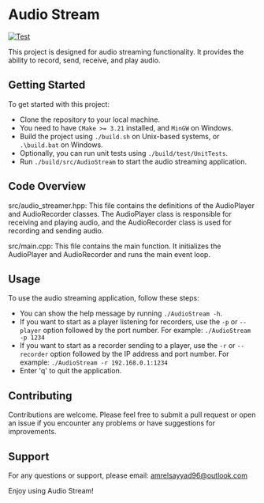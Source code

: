 # Audio Stream

[![Test](https://github.com/AmrElsayyad/audio-stream/actions/workflows/test.yml/badge.svg)](https://github.com/AmrElsayyad/audio-stream/actions/workflows/test.yml)

This project is designed for audio streaming functionality. It provides the ability to record, send, receive, and play audio.

## Getting Started

To get started with this project:

- Clone the repository to your local machine.
- You need to have `CMake >= 3.21` installed, and `MinGW` on Windows.
- Build the project using `./build.sh` on Unix-based systems, or `.\build.bat` on Windows.
- Optionally, you can run unit tests using `./build/test/UnitTests`.
- Run `./build/src/AudioStream` to start the audio streaming application.

## Code Overview

src/audio_streamer.hpp: This file contains the definitions of the AudioPlayer and AudioRecorder classes. The AudioPlayer class is responsible for receiving and playing audio, and the AudioRecorder class is used for recording and sending audio.

src/main.cpp: This file contains the main function. It initializes the AudioPlayer and AudioRecorder and runs the main event loop.

## Usage

To use the audio streaming application, follow these steps:

- You can show the help message by running `./AudioStream -h`.
- If you want to start as a player listening for recorders, use the `-p` or `--player` option followed by the port number.
  For example: `./AudioStream -p 1234`
- If you want to start as a recorder sending to a player, use the `-r` or `--recorder` option followed by the IP address and port number.
  For example: `./AudioStream -r 192.168.0.1:1234`
- Enter 'q' to quit the application.

## Contributing

Contributions are welcome. Please feel free to submit a pull request or open an issue if you encounter any problems or have suggestions for improvements.

## Support

For any questions or support, please email: amrelsayyad96@outlook.com

Enjoy using Audio Stream!